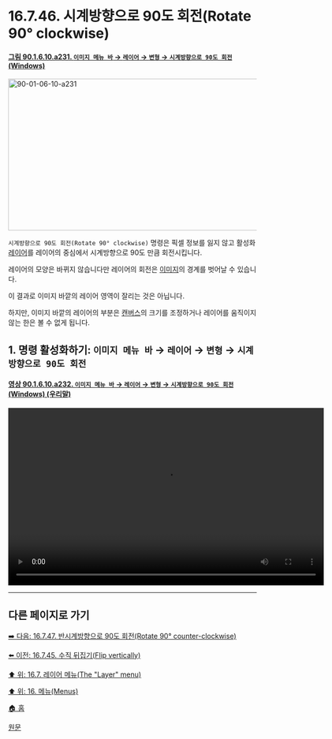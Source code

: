 # 16.7.46. 시계방향으로 90도 회전(Rotate 90° clockwise)

<a id="90-01-06-10-a231"></a>

#### [그림 90.1.6.10.a231. `이미지 메뉴 바` → `레이어` → `변형` → `시계방향으로 90도 회전` (Windows)](./90-01-06-10-transform.md#90-01-06-10-a231)
<img width="642" height="308" alt="90-01-06-10-a231" src="https://github.com/user-attachments/assets/406cfc0f-8e64-47ba-b4da-05cf43afb948" />

`시계방향으로 90도 회전(Rotate 90° clockwise)` 명령은 픽셀 정보를 잃지 않고 활성화 [레이어](./19-glossaryx-layer.md)를 레이어의 중심에서 시계방향으로 90도 만큼 회전시킵니다.

레이어의 모양은 바뀌지 않습니다만 레이어의 회전은 [이미지](./19-glossaryx-image.md)의 경계를 벗어날 수 있습니다.

이 결과로 이미지 바깥의 레이어 영역이 잘리는 것은 아닙니다.

하지만, 이미지 바깥의 레이어의 부분은 [캔버스](./19-glossaryx-canvas.md)의 크기를 조정하거나 레이어를 움직이지 않는 한은 볼 수 없게 됩니다.

<a id="16-07-46-s1"></a>

## 1. 명령 활성화하기: `이미지 메뉴 바` → `레이어` → `변형` → `시계방향으로 90도 회전`

<a id="90-01-06-10-a232"></a>

#### [영상 90.1.6.10.a232. `이미지 메뉴 바` → `레이어` → `변형` → `시계방향으로 90도 회전` (Windows) (우리말)](./90-01-06-10-transform.md#90-01-06-10-a232)
<video controls="controls" width="640" height="360" src="https://github.com/user-attachments/assets/a7b7ccb1-01ad-45d7-b3c0-a6770757355a"></video>

***

## 다른 페이지로 가기

[➡️ 다음: 16.7.47. 반시계방향으로 90도 회전(Rotate 90° counter-clockwise)](./16-07-47-rotate-90-counter-clockwise.md)

[⬅️ 이전: 16.7.45. 수직 뒤집기(Flip vertically)](./16-07-45-flip-vertically.md)

[⬆️ 위: 16.7. 레이어 메뉴(The "Layer" menu)](./16-07-00-the-layer-menu.md)

[⬆️ 위: 16. 메뉴(Menus)](./16-00-menus.md)

[🏠 홈](./00-home.md)

[원문](https://docs.gimp.org/2.10/ko/gimp-layer-rotate-90.html)